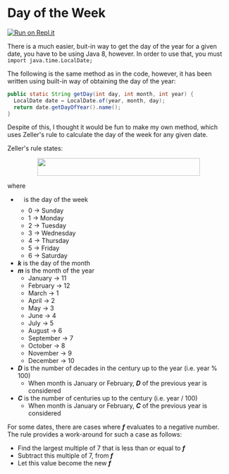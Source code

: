 # Day of the Week

[![Run on Repl.it](https://repl.it/badge/github/hamza-mughees/Day-of-the-Week)](https://repl.it/github/hamza-mughees/Day-of-the-Week)

There is a much easier, buit-in way to get the day of the year for a given date, you have to be using Java 8, however. In order to use that, you must ```import java.time.LocalDate;```

The following is the same method as in the code, however, it has been written using built-in way of obtaining the day of the year:

```java
public static String getDay(int day, int month, int year) {
  LocalDate date = LocalDate.of(year, month, day);
  return date.getDayOfYear().name();
}
```

Despite of this, I thought it would be fun to make my own method, which uses Zeller's rule to calculate the day of the week for any given date.

Zeller's rule states:

<p align="center"><img src="/tex/992851f34bb381e6ba7d3c908bbc80a5.svg?invert_in_darkmode&sanitize=true" align=middle width=369.00571949999994pt height=39.452455349999994pt/></p>

where
* <img src="/tex/190083ef7a1625fbc75f243cffb9c96d.svg?invert_in_darkmode&sanitize=true" align=middle width=9.81741584999999pt height=22.831056599999986pt/> is the day of the week
  * 0 → Sunday
  * 1 → Monday
  * 2 → Tuesday
  * 3 → Wednesday
  * 4 → Thursday
  * 5 → Friday
  * 6 → Saturday
* ***k*** is the day of the month
* ***m*** is the month of the year
  * January → 11
  * February → 12
  * March → 1
  * April → 2
  * May → 3
  * June → 4
  * July → 5
  * August → 6
  * September → 7
  * October → 8
  * November → 9
  * December → 10
* ***D*** is the number of decades in the century up to the year (i.e. year % 100)
  * When month is January or February, ***D*** of the previous year is considered
* ***C*** is the number of centuries up to the century (i.e. year / 100)
  * When month is January or February, ***C*** of the previous year is considered

For some dates, there are cases where ***f*** evaluates to a negative number. The rule provides a work-around for such a case as follows:

- Find the largest multiple of 7 that is less than or equal to ***f***
- Subtract this multiple of 7, from ***f***
- Let this value become the new ***f***
